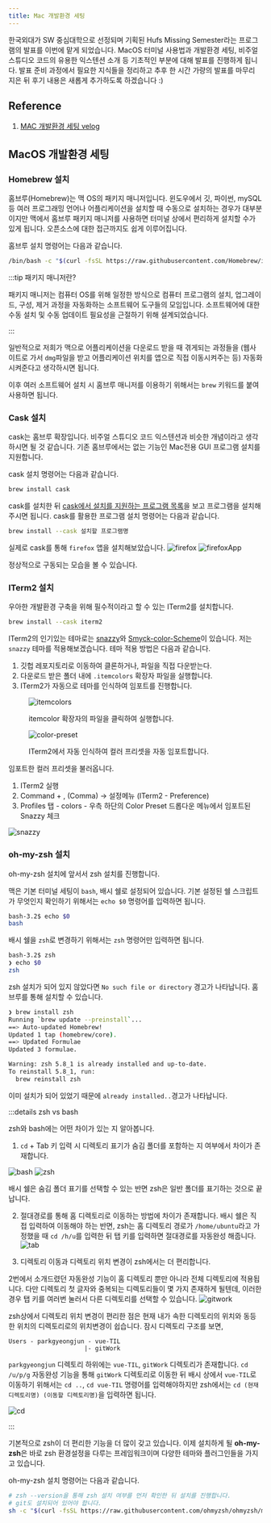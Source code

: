 ```yaml
---
title: Mac 개발환경 세팅
---
```


한국외대가 SW 중심대학으로 선정되며 기획된 Hufs Missing Semester라는 프로그램의 발표를 이번에 맡게 되었습니다. MacOS 터미널 사용법과 개발환경 세팅, 비주얼 스튜디오 코드의 유용한 익스텐션 소개 등 기초적인 부분에 대해 발표를 진행하게 됩니다. 발표 준비 과정에서 필요한 지식들을 정리하고 추후 한 시간 가량의 발표를 마무리 지은 뒤 후기 내용은 새롭게 추가하도록 하겠습니다 :)

## Reference

1. [MAC 개발환경 세팅 velog](https://velog.io/@haje/macOS-%EA%B0%9C%EB%B0%9C%ED%99%98%EA%B2%BD-%EA%B5%AC%EC%84%B1%ED%95%98%EA%B8%B0)

## MacOS 개발환경 세팅

### Homebrew 설치

홈브루(Homebrew)는 맥 OS의 패키지 매니저입니다. 윈도우에서 깃, 파이썬, mySQL등 여러 프로그래밍 언어나 어플리케이션을 설치할 때 수동으로 설치하는 경우가 대부분이지만 맥에서 홈브루 패키지 매니저를 사용하면 터미널 상에서 편리하게 설치할 수가 있게 됩니다. 오픈소스에 대한 접근까지도 쉽게 이루어집니다.

홈브루 설치 명령어는 다음과 같습니다.

```sh
/bin/bash -c "$(curl -fsSL https://raw.githubusercontent.com/Homebrew/install/master/install.sh)"
```

:::tip 패키지 매니저란?

패키지 매니저는 컴퓨터 OS를 위해 일정한 방식으로 컴퓨터 프로그램의 설치, 업그레이드, 구성, 제거 과정을 자동화하는 소프트웨어 도구들의 모임입니다. 소프트웨어에 대한 수동 설치 및 수동 업데이트 필요성을 근절하기 위해 설계되었습니다.

:::

일반적으로 저희가 맥으로 어플리케이션을 다운로드 받을 때 겪게되는 과정들을 (웹사이트로 가서 `dmg`파일을 받고 어플리케이션 위치를 앱으로 직접 이동시켜주는 등) 자동화시켜준다고 생각하시면 됩니다.

이후 여러 소프트웨어 설치 시 홈브루 매니저를 이용하기 위해서는 `brew` 키워드를 붙여 사용하면 됩니다.

### Cask 설치

cask는 홈브루 확장입니다. 비주얼 스튜디오 코드 익스텐션과 비슷한 개념이라고 생각하시면 될 것 같습니다. 기존 홈브루에서는 없는 기능인 Mac전용 GUI 프로그램 설치를 지원합니다.

cask 설치 명령어는 다음과 같습니다.

```sh
brew install cask
```

cask를 설치한 뒤 [cask에서 설치를 지원하는 프로그램 목록](https://formulae.brew.sh/cask/)을 보고 프로그램을 설치해주시면 됩니다. cask를 활용한 프로그램 설치 명령어는 다음과 같습니다.

```sh
brew install --cask 설치할 프로그램명
```

실제로 cask를 통해 `firefox` 앱을 설치해보았습니다.
![firefox](../.vuepress/assets/grow/firefox.png)
![firefoxApp](../.vuepress/assets/grow/firefoxApp.png)

정상적으로 구동되는 모습을 볼 수 있습니다.

### ITerm2 설치

우아한 개발환경 구축을 위해 필수적이라고 할 수 있는 ITerm2를 설치합니다.

```sh
brew install --cask iterm2
```

ITerm2의 인기있는 테마로는 [snazzy](https://github.com/sindresorhus/iterm2-snazzy/)와 [Smyck-color-Scheme](https://github.com/hukl/Smyck-Color-Scheme/)이 있습니다. 저는 `snazzy` 테마를 적용해보겠습니다. 테마 적용 방법은 다음과 같습니다.

1. 깃헙 레포지토리로 이동하여 클론하거나, 파일을 직접 다운받는다.
2. 다운로드 받은 폴더 내에 `.itemcolors` 확장자 파일을 실행합니다.
3. ITerm2가 자동으로 테마를 인식하여 임포트를 진행합니다.

<figure>

![itemcolors](../.vuepress/assets/grow/itemcolor.png)

<figcaption>itemcolor 확장자의 파일을 클릭하여 실행합니다.</figcaption>

![color-preset](../.vuepress/assets/grow/color.png)

<figcaption>ITerm2에서 자동 인식하여 컬러 프리셋을 자동 임포트합니다.</figcaption>

</figure>

임포트한 컬러 프리셋을 불러옵니다.

1. ITerm2 실행
2. Command + , (Comma) -> 설정메뉴 (ITerm2 - Preference)
3. Profiles 탭 - colors - 우측 하단의 Color Preset 드롭다운 메뉴에서 임포트된 Snazzy 체크

![snazzy](../.vuepress/assets/grow/snazzy.png)

### oh-my-zsh 설치

oh-my-zsh 설치에 앞서서 zsh 설치를 진행합니다.

맥은 기본 터미널 세팅이 `bash`, 배시 쉘로 설정되어 있습니다. 기본 설정된 쉘 스크립트가 무엇인지 확인하기 위해서는 `echo $0` 명령어를 입력하면 됩니다.

```sh
bash-3.2$ echo $0
bash
```

배시 쉘을 `zsh`로 변경하기 위해서는 `zsh` 명령어만 입력하면 됩니다.

```sh
bash-3.2$ zsh
❯ echo $0
zsh
```

zsh 설치가 되어 있지 않았다면 `No such file or directory` 경고가 나타납니다. 홈브루를 통해 설치할 수 있습니다.

```sh
❯ brew install zsh
Running `brew update --preinstall`...
==> Auto-updated Homebrew!
Updated 1 tap (homebrew/core).
==> Updated Formulae
Updated 3 formulae.

Warning: zsh 5.8_1 is already installed and up-to-date.
To reinstall 5.8_1, run:
  brew reinstall zsh
```

이미 설치가 되어 있었기 때문에 `already installed..`경고가 나타납니다.

:::details zsh vs bash

zsh와 bash에는 어떤 차이가 있는 지 알아봅니다.

1. `cd` + Tab 키 입력 시 디렉토리 표기가 숨김 폴더를 포함하는 지 여부에서 차이가 존재합니다.

![bash](../.vuepress/assets/grow/bash.png)
![zsh](../.vuepress/assets/grow/zsh.png)

배시 쉘은 숨김 폴더 표기를 선택할 수 있는 반면 zsh은 일반 폴더를 표기하는 것으로 끝납니다.

2. 절대경로를 통해 홈 디렉토리로 이동하는 방법에 차이가 존재합니다.
   배시 쉘은 직접 입력하여 이동해야 하는 반면, zsh는 홈 디렉토리 경로가 `/home/ubuntu`라고 가정했을 때 `cd /h/u`를 입력한 뒤 탭 키를 입력하면 절대경로를 자동완성 해줍니다.
   ![tab](../.vuepress/assets/grow/tab.gif)

3. 디렉토리 이동과 디렉토리 위치 변경이 zsh에서는 더 편리합니다.

2번에서 소개드렸던 자동완성 기능이 홈 디렉토리 뿐만 아니라 전체 디렉토리에 적용됩니다. 다만 디렉토리 첫 글자와 중복되는 디렉토리들이 몇 가지 존재하게 될텐데, 이러한 경우 탭 키를 여러번 눌러서 다른 디렉토리를 선택할 수 있습니다.
![gitwork](../.vuepress/assets/grow/gitwork.gif)

zsh상에서 디렉토리 위치 변경이 편리한 점은 현재 내가 속한 디렉토리의 위치와 동등한 위치의 디렉토리로의 위치변경이 쉽습니다. 잠시 디렉토리 구조를 보면,

```text
Users - parkgyeongjun - vue-TIL
                     |- gitWork
```

`parkgyeongjun` 디렉토리 하위에는 `vue-TIL`, `gitWork` 디렉토리가 존재합니다. `cd /u/p/g` 자동완성 기능을 통해 `gitWork` 디렉토리로 이동한 뒤 배시 상에서 `vue-TIL`로 이동하기 위해서는 `cd ..`, `cd vue-TIL` 명령어를 입력해야하지만 zsh에서는 `cd (현재 디렉토리명) (이동할 디렉토리명)`을 입력하면 됩니다.

![cd](../.vuepress/assets/grow/cd.gif)

:::

기본적으로 zsh이 더 편리한 기능을 더 많이 갖고 있습니다. 이제 설치하게 될 **oh-my-zsh**은 바로 zsh 환경설정을 다루는 프레임워크이며 다양한 테마와 플러그인들을 가지고 있습니다.

oh-my-zsh 설치 명령어는 다음과 같습니다.

```sh
# zsh --version을 통해 zsh 설치 여부를 먼저 확인한 뒤 설치를 진행합니다.
# git도 설치되어 있어야 합니다.
sh -c "$(curl -fsSL https://raw.githubusercontent.com/ohmyzsh/ohmyzsh/master/tools/install.sh)"
```

